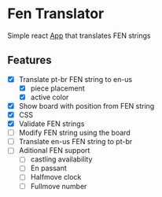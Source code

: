 # Fen Translator

Simple react [App](http://chess.appolinario.com) that translates FEN strings

## Features
- [X] Translate pt-br FEN string to en-us
    - [X] piece placement
    - [X] active color
- [X] Show board with position from FEN string
- [X] CSS
- [X] Validate FEN strings
- [ ] Modify FEN string using the board
- [ ] Translate en-us FEN string to pt-br
- [ ] Aditional FEN support
    - [ ] castling availability
    - [ ] En passant
    - [ ] Halfmove clock
    - [ ] Fullmove number
